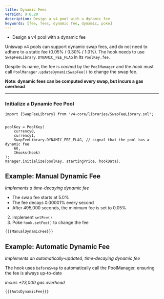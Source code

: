 ```yaml
---
title: Dynamic Fees
version: 0.8.20
description: Design a v4 pool with a dynamic fee
keywords: [fee, fees, dynamic fee, dynamic, poke]
---
```


- Design a v4 pool with a dynamic fee

Uniswap v4 pools can support dynamic swap fees, and do not need to adhere to a static fee (0.05% / 0.30% / 1.0%). The hook needs to use `SwapFeeLibrary.DYNAMIC_FEE_FLAG` in its `PoolKey.fee`.

Despite its name, the fee is *cached* by the `PoolManager` and *the hook* must call `PoolManager.updateDynamicSwapFee()` to change the swap fee.

**Note: dynamic fees can be computed every swap, but incurs a gas overhead**

---

### Initialize a Dynamic Fee Pool

```solidity
import {SwapFeeLibrary} from "v4-core/libraries/SwapFeeLibrary.sol";


poolKey = PoolKey(
    currency0,
    currency1,
    SwapFeeLibrary.DYNAMIC_FEE_FLAG, // signal that the pool has a dynamic fee
    60,
    IHooks(hook)
);
manager.initialize(poolKey, startingPrice, hookData);
```

## Example: Manual Dynamic Fee

*Implements a time-decaying dynamic fee*

* The swap fee starts at 5.0% 
* The fee decays 0.00001% every second
* After 495,000 seconds, the minimum fee is set to 0.05%


2) Implement `setFee()`
3) Poke `hook.setFee()` to change the fee
```solidity
{{{ManualDynamicFee}}}
```

## Example: Automatic Dynamic Fee

*Implements an automatically-updated, time-decaying dynamic fee*

The hook uses `beforeSwap` to automatically call the PoolManager, ensuring the fee is always up-to-date

*incurs +23,000 gas overhead*
```solidity
{{{AutoDynamicFee}}}
```
